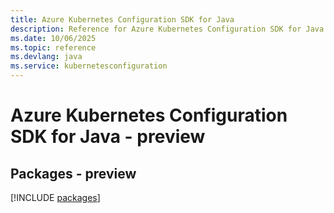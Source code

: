 ```yaml
---
title: Azure Kubernetes Configuration SDK for Java
description: Reference for Azure Kubernetes Configuration SDK for Java
ms.date: 10/06/2025
ms.topic: reference
ms.devlang: java
ms.service: kubernetesconfiguration
---
```

# Azure Kubernetes Configuration SDK for Java - preview
## Packages - preview
[!INCLUDE [packages](kubernetes-configuration-index.md)]